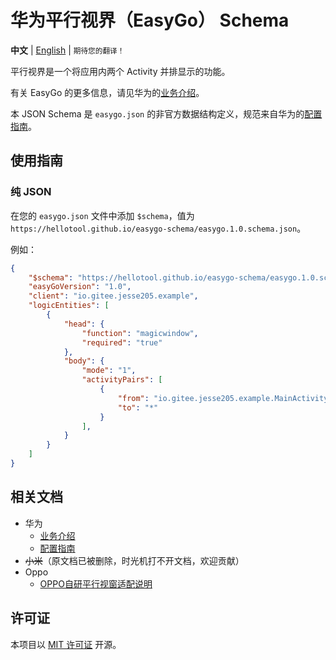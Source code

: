 # 华为平行视界（EasyGo） Schema

**中文** |
[English](README.md) |
<small>期待您的翻译！</small>

平行视界是一个将应用内两个 Activity 并排显示的功能。

有关 EasyGo 的更多信息，请见华为的[业务介绍][HuaweiEasyGoIntroduction]。

本 JSON Schema 是 `easygo.json` 的非官方数据结构定义，规范来自华为的[配置指南][HuaweiEasyGoConfigIntroduction]。

## 使用指南

### 纯 JSON

在您的 `easygo.json` 文件中添加 `$schema`，值为 `https://hellotool.github.io/easygo-schema/easygo.1.0.schema.json`。

例如：

```json
{
    "$schema": "https://hellotool.github.io/easygo-schema/easygo.1.0.schema.json",
    "easyGoVersion": "1.0",
    "client": "io.gitee.jesse205.example",
    "logicEntities": [
        {
            "head": {
                "function": "magicwindow",
                "required": "true"
            },
            "body": {
                "mode": "1",
                "activityPairs": [
                    {
                        "from": "io.gitee.jesse205.example.MainActivity",
                        "to": "*"
                    }
                ],
            }
        }
    ]
}
```

## 相关文档

- 华为
  - [业务介绍][HuaweiEasyGoIntroduction]
  - [配置指南][HuaweiEasyGoConfigIntroduction]
- ~~小米~~（原文档已被删除，时光机打不开文档，欢迎贡献）
- Oppo
  - [OPPO自研平行视窗适配说明][OppoEasyGoGuide]

## 许可证

本项目以 [MIT 许可证](LICENSE) 开源。

[HuaweiEasyGoIntroduction]: https://developer.huawei.com/consumer/cn/doc/HMSCore-Guides/introduction-0000001051507626
[HuaweiEasyGoConfigIntroduction]: https://developer.huawei.com/consumer/cn/doc/HMSCore-Guides/config-introduction-0000001054270212
[OppoEasyGoGuide]: https://open.oppomobile.com/documentation/page/info?id=11127
